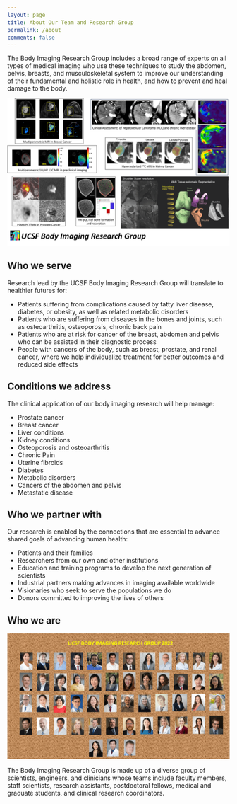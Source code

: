 ```yaml
---
layout: page
title: About Our Team and Research Group
permalink: /about
comments: false
---
```


The Body Imaging Research Group includes a broad range of experts on all types of medical imaging who use these techniques to study the abdomen, pelvis, breasts, and musculoskeletal system to improve our understanding of their fundamental and holistic role in health, and how to prevent and heal damage to the body.

![Example Body Imaging Research](assets/images/UCSFBodyImagingResearch-research_2024.png)

## Who we serve
Research lead by the UCSF Body Imaging Research Group will translate to healthier futures for:

* Patients suffering from complications caused by fatty liver disease, diabetes, or obesity, as well as related metabolic disorders
* Patients who are suffering from diseases in the bones and joints, such as osteoarthritis, osteoporosis, chronic back pain
* Patients who are at risk for cancer of the breast, abdomen and pelvis who can be assisted in their diagnostic process
* People with cancers of the body, such as breast, prostate, and renal cancer, where we help individualize treatment for better outcomes and reduced side effects

## Conditions we address
The clinical application of our body imaging research will help manage:

* Prostate cancer
* Breast cancer
* Liver conditions
* Kidney conditions
* Osteoporosis and osteoarthritis
* Chronic Pain
* Uterine fibroids
* Diabetes
* Metabolic disorders
* Cancers of the abdomen and pelvis
* Metastatic disease

## Who we partner with
Our research is enabled by the connections that are essential to advance shared goals of advancing human health:

* Patients and their families
* Researchers from our own and other institutions
* Education and training programs to develop the next generation of scientists
* Industrial partners making advances in imaging available worldwide
* Visionaries who seek to serve the populations we do
* Donors committed to improving the lives of others

## Who we are

![Members 2022](assets/images/BodyImaging_Headshots_2022.png)

The Body Imaging Research Group is made up of a diverse group of scientists, engineers, and clinicians whose teams include faculty members, staff scientists, research assistants, postdoctoral fellows, medical and graduate students, and clinical research coordinators.